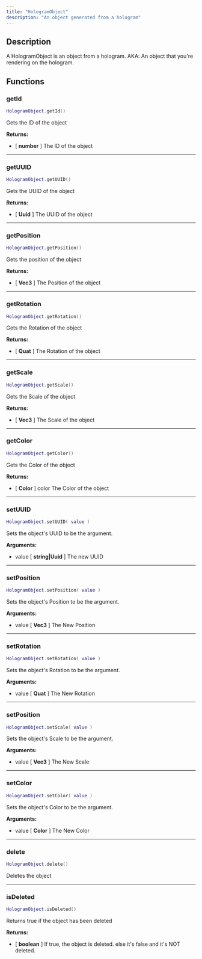 ```yaml
---
title: "HologramObject"
description: "An object generated from a hologram"
---
```


## Description

A HologramObject is an object from a hologram. AKA: An object that you're rendering on the hologram.

## Functions

### getId

```lua
HologramObject.getId()
```

Gets the ID of the object

**Returns:**
- [ **number** ] The ID of the object

---

### getUUID

```lua
HologramObject.getUUID()
```

Gets the UUID of the object

**Returns:**
- [ **Uuid** ] The UUID of the object

---

### getPosition

```lua
HologramObject.getPosition()
```

Gets the position of the object

**Returns:**
- [ **Vec3** ] The Position of the object

---

### getRotation

```lua
HologramObject.getRotation()
```

Gets the Rotation of the object

**Returns:**
- [ **Quat** ] The Rotation of the object

---

### getScale

```lua
HologramObject.getScale()
```

Gets the Scale of the object

**Returns:**
- [ **Vec3** ] The Scale of the object

---

### getColor

```lua
HologramObject.getColor()
```

Gets the Color of the object

**Returns:**
- [ **Color** ] color The Color of the object

---

### setUUID

```lua
HologramObject.setUUID( value )
```

Sets the object's UUID to be the argument.

**Arguments:**
- value [ **string|Uuid** ] The new UUID

---

### setPosition

```lua
HologramObject.setPosition( value )
```

Sets the object's Position to be the argument.

**Arguments:**
- value [ **Vec3** ] The New Position

---

### setRotation

```lua
HologramObject.setRotation( value )
```

Sets the object's Rotation to be the argument.

**Arguments:**
- value [ **Quat** ] The New Rotation

---
### setPosition

```lua
HologramObject.setScale( value )
```

Sets the object's Scale to be the argument.

**Arguments:**
- value [ **Vec3** ] The New Scale

---

### setColor

```lua
HologramObject.setColor( value )
```

Sets the object's Color to be the argument.

**Arguments:**
- value [ **Color** ] The New Color

---

### delete

```lua
HologramObject.delete()
```

Deletes the object

---

### isDeleted

```lua
HologramObject.isDeleted()
```

Returns true if the object has been deleted

**Returns:**
- [ **boolean** ] If true, the object is deleted. else it's false and it's NOT deleted.
